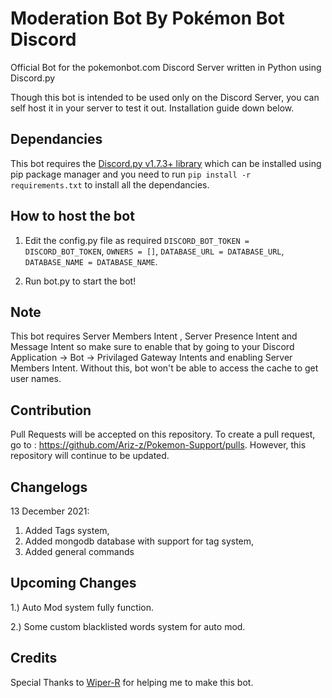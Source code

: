 # Moderation Bot By Pokémon Bot Discord

Official Bot for the pokemonbot.com Discord Server written in Python using Discord.py

Though this bot is intended to be used only on the Discord Server, you can self host it in your server to test it out. Installation guide down below.

## Dependancies

This bot requires the [Discord.py v1.7.3+ library](https://discordpy.readthedocs.io/) which can be installed using pip package manager and you need to run `pip install -r requirements.txt` to install all the dependancies.

## How to host the bot

1. Edit the config.py file as required `DISCORD_BOT_TOKEN = DISCORD_BOT_TOKEN`, `OWNERS = []`, `DATABASE_URL = DATABASE_URL`, `DATABASE_NAME = DATABASE_NAME`.

2. Run bot.py to start the bot!

## Note

This bot requires Server Members Intent , Server Presence Intent and Message Intent so make sure to enable that by going to your Discord Application -> Bot -> Privilaged Gateway Intents and enabling Server Members Intent. Without this, bot won't be able to access the cache to get user names.

## Contribution

Pull Requests will be accepted on this repository. To create a pull request, go to : https://github.com/Ariz-z/Pokemon-Support/pulls. However, this repository will continue to be updated.

## Changelogs

13 December 2021:
  1. Added Tags system,
  2. Added mongodb database with support for tag system,
  3. Added general commands

## Upcoming Changes

1.) Auto Mod system fully function.

2.) Some custom blacklisted words system for auto mod.

## Credits

Special Thanks to [Wiper-R](https://github.com/Wiper-R) for helping me to make this bot.
